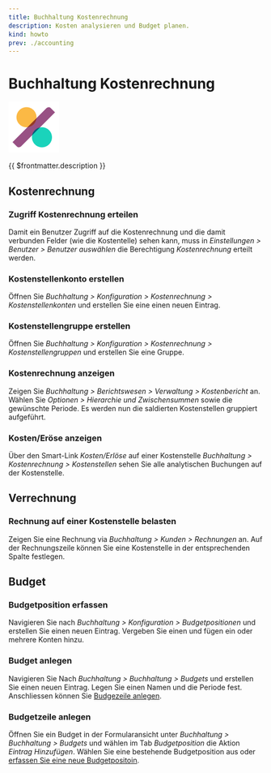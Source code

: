 ```yaml
---
title: Buchhaltung Kostenrechnung
description: Kosten analysieren und Budget planen.
kind: howto
prev: ./accounting
---
```


# Buchhaltung Kostenrechnung

![icons_odoo_account_accountant](attachments/icons_odoo_account_accountant.png)

{{ $frontmatter.description }}

## Kostenrechnung

### Zugriff Kostenrechnung erteilen

Damit ein Benutzer Zugriff auf die Kostenrechnung und die damit verbunden Felder (wie die Kostentelle) sehen kann, muss in _Einstellungen > Benutzer > Benutzer auswählen_ die Berechtigung _Kostenrechnung_ erteilt werden.

### Kostenstellenkonto erstellen

Öffnen Sie _Buchhaltung > Konfiguration > Kostenrechnung > Kostenstellenkonten_ und erstellen Sie eine einen neuen Eintrag.

### Kostenstellengruppe erstellen

Öffnen Sie _Buchhaltung > Konfiguration > Kostenrechnung > Kostenstellengruppen_ und erstellen Sie eine Gruppe.

### Kostenrechnung anzeigen

Zeigen Sie _Buchhaltung > Berichtswesen > Verwaltung > Kostenbericht_ an. Wählen Sie _Optionen > Hierarchie und Zwischensummen_ sowie die gewünschte Periode. Es werden nun die saldierten Kostenstellen gruppiert aufgeführt.

### Kosten/Eröse anzeigen

Über den Smart-Link _Kosten/Erlöse_ auf einer Kostenstelle _Buchhaltung > Kostenrechnung > Kostenstellen_ sehen Sie alle analytischen Buchungen auf der Kostenstelle.

## Verrechnung

### Rechnung auf einer Kostenstelle belasten

Zeigen Sie eine Rechnung via _Buchhaltung > Kunden > Rechnungen_ an. Auf der Rechnungszeile können Sie eine Kostenstelle in der entsprechenden Spalte festlegen.

## Budget

### Budgetposition erfassen

Navigieren Sie nach _Buchhaltung > Konfiguration > Budgetpositionen_ und erstellen Sie einen neuen Eintrag. Vergeben Sie einen und fügen ein oder mehrere Konten hinzu.

### Budget anlegen

Navigieren Sie Nach _Buchhaltung > Buchhaltung > Budgets_ und erstellen Sie einen neuen Eintrag. Legen Sie einen Namen und die Periode fest. Anschliessen können Sie [Budgezeile anlegen](#Budgezeile%20anlegen).

### Budgetzeile anlegen

Öffnen Sie ein Budget in der Formularansicht unter _Buchhaltung > Buchhaltung > Budgets_ und wählen im Tab _Budgetposition_ die Aktion _Eintrag Hinzufügen_. Wählen Sie eine bestehende Budgetposition aus oder [erfassen Sie eine neue Budgetpositoin](#Budgeposition%20erfassen).
